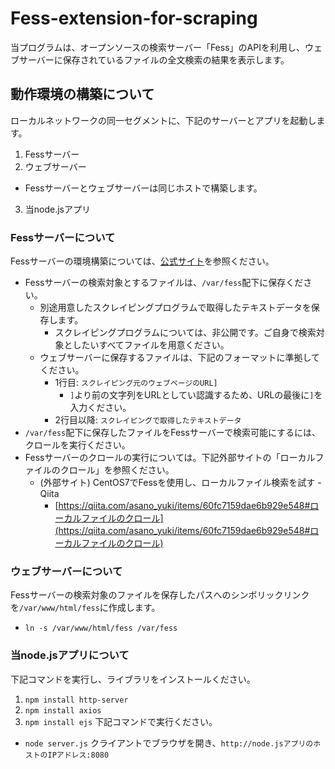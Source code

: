 # Fess-extension-for-scraping
当プログラムは、オープンソースの検索サーバー「Fess」のAPIを利用し、ウェブサーバーに保存されているファイルの全文検索の結果を表示します。

## 動作環境の構築について
ローカルネットワークの同一セグメントに、下記のサーバーとアプリを起動します。
1. Fessサーバー
2. ウェブサーバー
  - Fessサーバーとウェブサーバーは同じホストで構築します。
3. 当node.jsアプリ

### Fessサーバーについて
Fessサーバーの環境構築については、[公式サイト](https://fess.codelibs.org/ja/14.6/install/install.html)を参照ください。
* Fessサーバーの検索対象とするファイルは、`/var/fess`配下に保存ください。
  - 別途用意したスクレイピングプログラムで取得したテキストデータを保存します。
    + スクレイピングプログラムについては、非公開です。ご自身で検索対象としたいすべてファイルを用意ください。
  - ウェブサーバーに保存するファイルは、下記のフォーマットに準拠してください。  
    + 1行目: `スクレイピング元のウェブページのURL]`  
      * `]`より前の文字列をURLとしてい認識するため、URLの最後に`]`を入力ください。
    + 2行目以降: `スクレイピングで取得したテキストデータ`
* `/var/fess`配下に保存したファイルをFessサーバーで検索可能にするには、クロールを実行ください。
* Fessサーバーのクロールの実行については。下記外部サイトの「ローカルファイルのクロール」を参照ください。
  - (外部サイト) CentOS7でFessを使用し、ローカルファイル検索を試す - Qiita
    - [https://qiita.com/asano_yuki/items/60fc7159dae6b929e548#ローカルファイルのクロール](https://qiita.com/asano_yuki/items/60fc7159dae6b929e548#ローカルファイルのクロール)

### ウェブサーバーについて
Fessサーバーの検索対象のファイルを保存したパスへのシンボリックリンクを`/var/www/html/fess`に作成します。
* `ln -s /var/www/html/fess /var/fess`

### 当node.jsアプリについて
下記コマンドを実行し、ライブラリをインストールください。
1. `npm install http-server`
2. `npm install axios`
3. `npm install ejs`
下記コマンドで実行ください。
* `node server.js`
クライアントでブラウザを開き、`http://node.jsアプリのホストのIPアドレス:8080`

